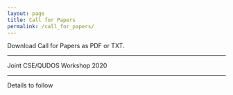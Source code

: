```yaml
---
layout: page
title: Call for Papers
permalink: /call_for_papers/
---
```


Download Call for Papers as PDF or TXT.

------------------------------------------------------------------------------------------

Joint CSE/QUDOS Workshop 2020

------------------------------------------------------------------------------------------

Details to follow
